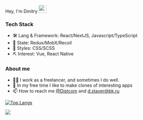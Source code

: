 Hey, I'm Dmitry <img src="https://media.giphy.com/media/hvRJCLFzcasrR4ia7z/giphy.gif" width="25px">

### Tech Stack

- 🛠 Lang & Framework: React/NextJS, Javascript/TypeScript
- 🔗 State: Redux/MobX/Recoil
- 👚 Styles: CSS/SCSS
- ⛏ Interest: Vue, React Native

### About me

- 👨‍💻 I work as a freelancer, and sometimes I do well.
- 🌱 In my free time I like to make clones of interesting apps
- 📫 How to reach me <a href="https://t.me/Distcom">@Distcom</a> and d.staver@bk.ru

[![Top Langs](https://github-readme-stats.vercel.app/api/top-langs/?username=distDev&layout=compact)](https://github.com/distDev/github-readme-stats)

![](https://github-readme-codewars-stats.herokuapp.com/api/?username=distcom&badge&colormode=dark_mode)


<!---
distDev/distDev is a ✨ special ✨ repository because its `README.md` (this file) appears on your GitHub profile.
You can click the Preview link to take a look at your changes.
--->

